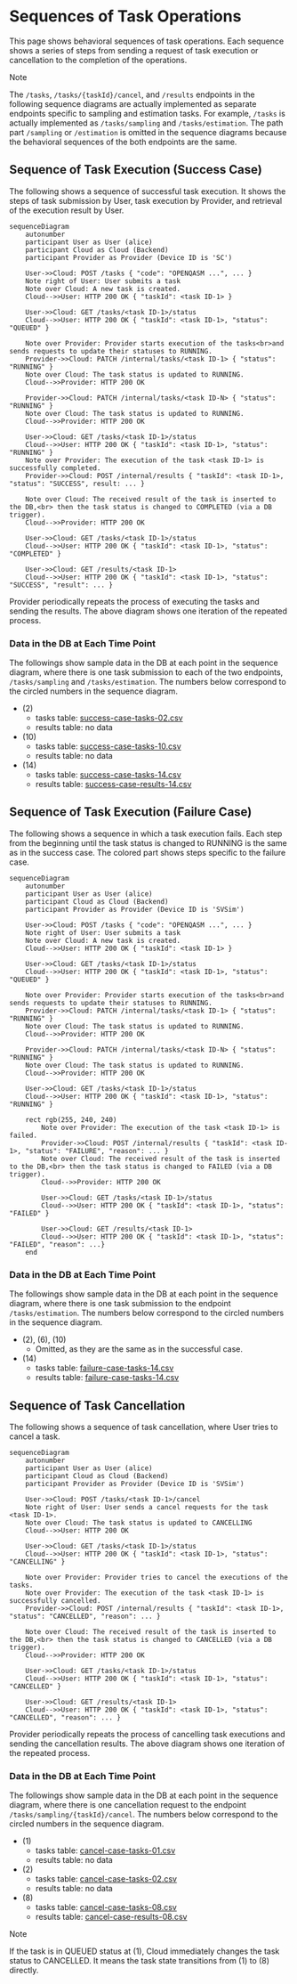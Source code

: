 # Sequences of Task Operations

This page shows behavioral sequences of task operations.
Each sequence shows a series of steps from sending a request of task execution or cancellation to the completion of the operations.

> [!NOTE]
> The `/tasks`, `/tasks/{taskId}/cancel`, and `/results` endpoints in the following sequence diagrams are actually implemented as separate endpoints specific to sampling and estimation tasks.
> For example, `/tasks` is actually implemented as `/tasks/sampling` and `/tasks/estimation`.
> The path part `/sampling` or `/estimation` is omitted in the sequence diagrams because the behavioral sequences of the both endpoints are the same.

## Sequence of Task Execution (Success Case)

The following shows a sequence of successful task execution.
It shows the steps of task submission by User, task execution by Provider, and retrieval of the execution result by User.

```mermaid
sequenceDiagram
    autonumber
    participant User as User (alice)
    participant Cloud as Cloud (Backend)
    participant Provider as Provider (Device ID is 'SC')

    User->>Cloud: POST /tasks { "code": "OPENQASM ...", ... }
    Note right of User: User submits a task
    Note over Cloud: A new task is created.
    Cloud-->>User: HTTP 200 OK { "taskId": <task ID-1> }

    User->>Cloud: GET /tasks/<task ID-1>/status
    Cloud-->>User: HTTP 200 OK { "taskId": <task ID-1>, "status": "QUEUED" }

    Note over Provider: Provider starts execution of the tasks<br>and sends requests to update their statuses to RUNNING.
    Provider->>Cloud: PATCH /internal/tasks/<task ID-1> { "status": "RUNNING" }
    Note over Cloud: The task status is updated to RUNNING.
    Cloud-->>Provider: HTTP 200 OK

    Provider->>Cloud: PATCH /internal/tasks/<task ID-N> { "status": "RUNNING" }
    Note over Cloud: The task status is updated to RUNNING.
    Cloud-->>Provider: HTTP 200 OK

    User->>Cloud: GET /tasks/<task ID-1>/status
    Cloud-->>User: HTTP 200 OK { "taskId": <task ID-1>, "status": "RUNNING" }
    Note over Provider: The execution of the task <task ID-1> is successfully completed.
    Provider->>Cloud: POST /internal/results { "taskId": <task ID-1>, "status": "SUCCESS", result: ... }

    Note over Cloud: The received result of the task is inserted to the DB,<br> then the task status is changed to COMPLETED (via a DB trigger).
    Cloud-->>Provider: HTTP 200 OK

    User->>Cloud: GET /tasks/<task ID-1>/status
    Cloud-->>User: HTTP 200 OK { "taskId": <task ID-1>, "status": "COMPLETED" }

    User->>Cloud: GET /results/<task ID-1>
    Cloud-->>User: HTTP 200 OK { "taskId": <task ID-1>, "status": "SUCCESS", "result": ... }
```

Provider periodically repeats the process of executing the tasks and sending the results.
The above diagram shows one iteration of the repeated process.

### Data in the DB at Each Time Point

The followings show sample data in the DB at each point in the sequence diagram,
where there is one task submission to each of the two endpoints, `/tasks/sampling` and `/tasks/estimation`.
The numbers below correspond to the circled numbers in the sequence diagram.

- (2)
  - tasks table: [success-case-tasks-02.csv](../../sample/architecture/success-case-tasks-02.csv)
  - results table: no data
- (10)
  - tasks table: [success-case-tasks-10.csv](../../sample/architecture/success-case-tasks-10.csv)
  - results table: no data
- (14)
  - tasks table: [success-case-tasks-14.csv](../../sample/architecture/success-case-tasks-14.csv)
  - results table: [success-case-results-14.csv](../../sample/architecture/success-case-results-14.csv)

## Sequence of Task Execution (Failure Case)

The following shows a sequence in which a task execution fails.
Each step from the beginning until the task status is changed to RUNNING is the same as in the success case.
The colored part shows steps specific to the failure case.

```mermaid
sequenceDiagram
    autonumber
    participant User as User (alice)
    participant Cloud as Cloud (Backend)
    participant Provider as Provider (Device ID is 'SVSim')

    User->>Cloud: POST /tasks { "code": "OPENQASM ...", ... }
    Note right of User: User submits a task
    Note over Cloud: A new task is created.
    Cloud-->>User: HTTP 200 OK { "taskId": <task ID-1> }

    User->>Cloud: GET /tasks/<task ID-1>/status
    Cloud-->>User: HTTP 200 OK { "taskId": <task ID-1>, "status": "QUEUED" }

    Note over Provider: Provider starts execution of the tasks<br>and sends requests to update their statuses to RUNNING.
    Provider->>Cloud: PATCH /internal/tasks/<task ID-1> { "status": "RUNNING" }
    Note over Cloud: The task status is updated to RUNNING.
    Cloud-->>Provider: HTTP 200 OK

    Provider->>Cloud: PATCH /internal/tasks/<task ID-N> { "status": "RUNNING" }
    Note over Cloud: The task status is updated to RUNNING.
    Cloud-->>Provider: HTTP 200 OK

    User->>Cloud: GET /tasks/<task ID-1>/status
    Cloud-->>User: HTTP 200 OK { "taskId": <task ID-1>, "status": "RUNNING" }

    rect rgb(255, 240, 240)
        Note over Provider: The execution of the task <task ID-1> is failed.
        Provider->>Cloud: POST /internal/results { "taskId": <task ID-1>, "status": "FAILURE", "reason": ... }
        Note over Cloud: The received result of the task is inserted to the DB,<br> then the task status is changed to FAILED (via a DB trigger).
        Cloud-->>Provider: HTTP 200 OK
  
        User->>Cloud: GET /tasks/<task ID-1>/status
        Cloud-->>User: HTTP 200 OK { "taskId": <task ID-1>, "status": "FAILED" }
  
        User->>Cloud: GET /results/<task ID-1>
        Cloud-->>User: HTTP 200 OK { "taskId": <task ID-1>, "status": "FAILED", "reason": ...}
    end
```

### Data in the DB at Each Time Point

The followings show sample data in the DB at each point in the sequence diagram,
where there is one task submission to the endpoint `/tasks/estimation`.
The numbers below correspond to the circled numbers in the sequence diagram.

- (2), (6), (10)
  - Omitted, as they are the same as in the successful case.
- (14)
  - tasks table: [failure-case-tasks-14.csv](../../sample/architecture/failure-case-tasks-14.csv)
  - results table: [failure-case-tasks-14.csv](../../sample/architecture/failure-case-results-14.csv)

## Sequence of Task Cancellation

The following shows a sequence of task cancellation,
where User tries to cancel a task.

```mermaid
sequenceDiagram
    autonumber
    participant User as User (alice)
    participant Cloud as Cloud (Backend)
    participant Provider as Provider (Device ID is 'SVSim')

    User->>Cloud: POST /tasks/<task ID-1>/cancel
    Note right of User: User sends a cancel requests for the task <task ID-1>.
    Note over Cloud: The task status is updated to CANCELLING
    Cloud-->>User: HTTP 200 OK

    User->>Cloud: GET /tasks/<task ID-1>/status
    Cloud-->>User: HTTP 200 OK { "taskId": <task ID-1>, "status": "CANCELLING" }

    Note over Provider: Provider tries to cancel the executions of the tasks.
    Note over Provider: The execution of the task <task ID-1> is successfully cancelled.
    Provider->>Cloud: POST /internal/results { "taskId": <task ID-1>, "status": "CANCELLED", "reason": ... }

    Note over Cloud: The received result of the task is inserted to the DB,<br> then the task status is changed to CANCELLED (via a DB trigger).
    Cloud-->>Provider: HTTP 200 OK

    User->>Cloud: GET /tasks/<task ID-1>/status
    Cloud-->>User: HTTP 200 OK { "taskId": <task ID-1>, "status": "CANCELLED" }

    User->>Cloud: GET /results/<task ID-1>
    Cloud-->>User: HTTP 200 OK { "taskId": <task ID-1>, "status": "CANCELLED", "reason": ... }
```

Provider periodically repeats the process of cancelling task executions and sending the cancellation results.
The above diagram shows one iteration of the repeated process.

### Data in the DB at Each Time Point

The followings show sample data in the DB at each point in the sequence diagram,
where there is one cancellation request to the endpoint `/tasks/sampling/{taskId}/cancel`.
The numbers below correspond to the circled numbers in the sequence diagram.

- (1)
  - tasks table: [cancel-case-tasks-01.csv](../../sample/architecture/cancel-case-tasks-01.csv)
  - results table: no data
- (2)
  - tasks table: [cancel-case-tasks-02.csv](../../sample/architecture/cancel-case-tasks-02.csv)
  - results table: no data
- (8)
  - tasks table: [cancel-case-tasks-08.csv](../../sample/architecture/cancel-case-tasks-08.csv)
  - results table: [cancel-case-results-08.csv](../../sample/architecture/cancel-case-results-08.csv)

> [!NOTE]
> If the task is in QUEUED status at (1), Cloud immediately changes the task status to CANCELLED.
> It means the task state transitions from (1) to (8) directly.
